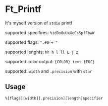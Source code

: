 # Ft_Printf

It's myself version of `stdio` printf 

supported specifires: `%idDoOuUxXcCsSpfFbwW`

supported flags: `".#0-+ "`

supported lenghts: `hh h l ll L j z`

supported color output: `{COLOR} text {EOC}`

supported: `width` and `.precision` with `star`


## Usage
`%[flags][width][.precision][length]specifier` 
 
